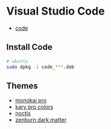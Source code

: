 # Visual Studio Code

- [code](https://code.visualstudio.com/)

## Install Code

```bash
# ubuntu
sudo dpkg -i code_***.deb
```

## Themes

- [monokai pro](https://marketplace.visualstudio.com/items?itemName=monokai.theme-monokai-pro-vscode)
- [kary pro colors](https://marketplace.visualstudio.com/items?itemName=karyfoundation.theme-karyfoundation-themes)
- [noctis](https://vscodethemes.com/e/liviuschera.noctis/noctis?language=javascript)
- [zenburn dark matter](https://vscodethemes.com/e/nicola-granata.zenburn-dark-matter/zenburn-dark-matter-anthracite-komodo?language=javascript)
